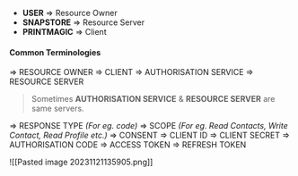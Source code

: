 
- **USER** => Resource Owner
- **SNAPSTORE** => Resource Server
- **PRINTMAGIC** => Client

#### Common Terminologies

=> RESOURCE OWNER
=> CLIENT
=> AUTHORISATION SERVICE
=> RESOURCE SERVER
> Sometimes **AUTHORISATION SERVICE** & **RESOURCE SERVER** are same servers.

=> RESPONSE TYPE *(For eg. code)*
=> SCOPE *(For eg. Read Contacts, Write Contact, Read Profile etc.)*
=> CONSENT
=> CLIENT ID
=> CLIENT SECRET
=> AUTHORISATION CODE
=> ACCESS TOKEN
=> REFRESH TOKEN



![[Pasted image 20231121135905.png]]
